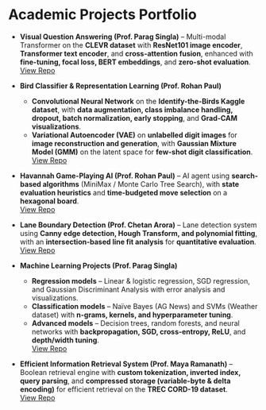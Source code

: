 # Academic Projects Portfolio

- **Visual Question Answering (Prof. Parag Singla)** – Multi-modal Transformer on the **CLEVR dataset** with **ResNet101 image encoder**, **Transformer text encoder**, and **cross-attention fusion**, enhanced with **fine-tuning, focal loss, BERT embeddings**, and **zero-shot evaluation**.  
  [View Repo](https://github.com/Proms32/vqa-clevr)

- **Bird Classifier & Representation Learning (Prof. Rohan Paul)**  
  - **Convolutional Neural Network** on the **Identify-the-Birds Kaggle dataset**, with **data augmentation, class imbalance handling, dropout, batch normalization, early stopping**, and **Grad-CAM visualizations**.  
  - **Variational Autoencoder (VAE)** on **unlabelled digit images** for **image reconstruction and generation**, with **Gaussian Mixture Model (GMM)** on the latent space for **few-shot digit classification**.  
  [View Repo](https://github.com/Proms32/bird-classifier)

- **Havannah Game-Playing AI (Prof. Rohan Paul)** – AI agent using **search-based algorithms** (MiniMax / Monte Carlo Tree Search), with **state evaluation heuristics** and **time-budgeted move selection** on a **hexagonal board**.  
  [View Repo](https://github.com/Proms32/havannah-ai)

- **Lane Boundary Detection (Prof. Chetan Arora)** – Lane detection system using **Canny edge detection, Hough Transform, and polynomial fitting**, with an **intersection-based line fit analysis** for **quantitative evaluation**.  
  [View Repo](https://github.com/Proms32/lane-detection)

- **Machine Learning Projects (Prof. Parag Singla)**  
  - **Regression models** – Linear & logistic regression, SGD regression, and Gaussian Discriminant Analysis with error analysis and visualizations.  
  - **Classification models** – Naïve Bayes (AG News) and SVMs (Weather dataset) with **n-grams, kernels, and hyperparameter tuning**.  
  - **Advanced models** – Decision trees, random forests, and neural networks with **backpropagation, SGD, cross-entropy, ReLU**, and **depth/width tuning**.  
  [View Repo](https://github.com/Proms32/ml-algorithms)

- **Efficient Information Retrieval System (Prof. Maya Ramanath)** – Boolean retrieval engine with **custom tokenization, inverted index, query parsing**, and **compressed storage (variable-byte & delta encoding)** for efficient retrieval on the **TREC CORD-19 dataset**.  
  [View Repo](https://github.com/Proms32/boolean-retrieval)
